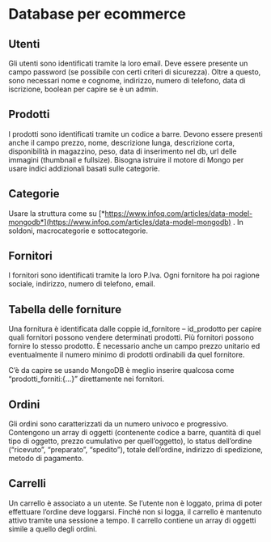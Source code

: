 Database per ecommerce
======================

Utenti
------

Gli utenti sono identificati tramite la loro email. Deve essere presente
un campo password (se possibile con certi criteri di sicurezza). Oltre a
questo, sono necessari nome e cognome, indirizzo, numero di telefono,
data di iscrizione, boolean per capire se è un admin.

Prodotti
--------

I prodotti sono identificati tramite un codice a barre. Devono essere
presenti anche il campo prezzo, nome, descrizione lunga, descrizione
corta, disponibilità in magazzino, peso, data di inserimento nel db, url
delle immagini (thumbnail e fullsize). Bisogna istruire il motore di
Mongo per usare indici addizionali basati sulle categorie.

Categorie
---------

Usare la struttura come su
[*https://www.infoq.com/articles/data-model-mongodb*](https://www.infoq.com/articles/data-model-mongodb)
. In soldoni, macrocategorie e sottocategorie.

Fornitori
---------

I fornitori sono identificati tramite la loro P.Iva. Ogni fornitore ha
poi ragione sociale, indirizzo, numero di telefono, email.

Tabella delle forniture
-----------------------

Una fornitura è identificata dalle coppie id\_fornitore – id\_prodotto
per capire quali fornitori possono vendere determinati prodotti. Più
fornitori possono fornire lo stesso prodotto. È necessario anche un
campo prezzo unitario ed eventualmente il numero minimo di prodotti
ordinabili da quel fornitore.

C’è da capire se usando MongoDB è meglio inserire qualcosa come
“prodotti\_forniti:{…}” direttamente nei fornitori.

Ordini
------

Gli ordini sono caratterizzati da un numero univoco e progressivo.
Contengono un array di oggetti (contenente codice a barre, quantità di
quel tipo di oggetto, prezzo cumulativo per quell’oggetto), lo status
dell’ordine (“ricevuto”, “preparato”, “spedito”), totale dell’ordine,
indirizzo di spedizione, metodo di pagamento.

Carrelli
--------

Un carrello è associato a un utente. Se l’utente non è loggato, prima di
poter effettuare l’ordine deve loggarsi. Finché non si logga, il
carrello è mantenuto attivo tramite una sessione a tempo. Il carrello
contiene un array di oggetti simile a quello degli ordini.
